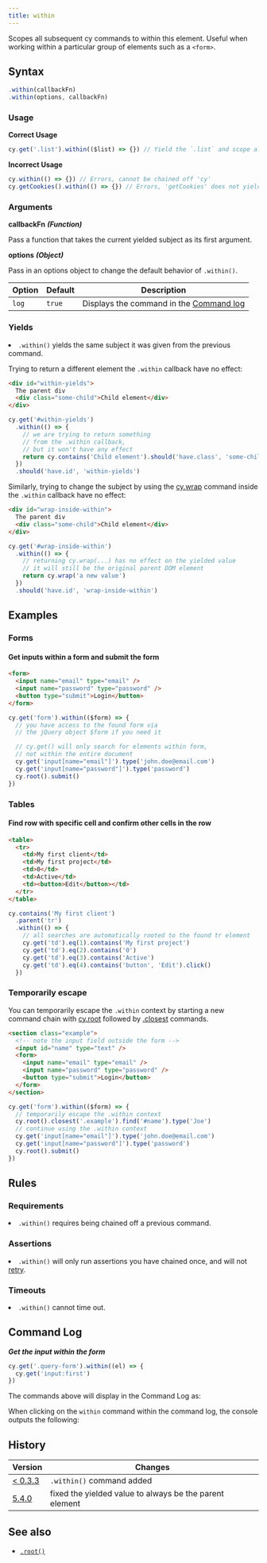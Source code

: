 ```yaml
---
title: within
---
```


Scopes all subsequent cy commands to within this element. Useful when working
within a particular group of elements such as a `<form>`.

## Syntax

```javascript
.within(callbackFn)
.within(options, callbackFn)
```

### Usage

**<Icon name="check-circle" color="green"/> Correct Usage**

```javascript
cy.get('.list').within(($list) => {}) // Yield the `.list` and scope all commands within it
```

**<Icon name="exclamation-triangle" color="red"/> Incorrect Usage**

```javascript
cy.within(() => {}) // Errors, cannot be chained off 'cy'
cy.getCookies().within(() => {}) // Errors, 'getCookies' does not yield DOM element
```

### Arguments

**<Icon name="angle-right"/> callbackFn** **_(Function)_**

Pass a function that takes the current yielded subject as its first argument.

**<Icon name="angle-right"/> options** **_(Object)_**

Pass in an options object to change the default behavior of `.within()`.

| Option | Default | Description                                                                              |
| ------ | ------- | ---------------------------------------------------------------------------------------- |
| `log`  | `true`  | Displays the command in the [Command log](/guides/core-concepts/test-runner#Command-Log) |

### Yields [<Icon name="question-circle"/>](/guides/core-concepts/introduction-to-cypress#Subject-Management)

<List><li>`.within()` yields the same subject it was given from the previous
command.</li></List>

Trying to return a different element the `.within` callback have no effect:

```html
<div id="within-yields">
  The parent div
  <div class="some-child">Child element</div>
</div>
```

```js
cy.get('#within-yields')
  .within(() => {
    // we are trying to return something
    // from the .within callback,
    // but it won't have any effect
    return cy.contains('Child element').should('have.class', 'some-child')
  })
  .should('have.id', 'within-yields')
```

Similarly, trying to change the subject by using the
[cy.wrap](/api/commands/wrap) command inside the `.within` callback have no
effect:

```html
<div id="wrap-inside-within">
  The parent div
  <div class="some-child">Child element</div>
</div>
```

```js
cy.get('#wrap-inside-within')
  .within(() => {
    // returning cy.wrap(...) has no effect on the yielded value
    // it will still be the original parent DOM element
    return cy.wrap('a new value')
  })
  .should('have.id', 'wrap-inside-within')
```

## Examples

### Forms

#### Get inputs within a form and submit the form

```html
<form>
  <input name="email" type="email" />
  <input name="password" type="password" />
  <button type="submit">Login</button>
</form>
```

```javascript
cy.get('form').within(($form) => {
  // you have access to the found form via
  // the jQuery object $form if you need it

  // cy.get() will only search for elements within form,
  // not within the entire document
  cy.get('input[name="email"]').type('john.doe@email.com')
  cy.get('input[name="password"]').type('password')
  cy.root().submit()
})
```

### Tables

#### Find row with specific cell and confirm other cells in the row

```html
<table>
  <tr>
    <td>My first client</td>
    <td>My first project</td>
    <td>0</td>
    <td>Active</td>
    <td><button>Edit</button></td>
  </tr>
</table>
```

```javascript
cy.contains('My first client')
  .parent('tr')
  .within(() => {
    // all searches are automatically rooted to the found tr element
    cy.get('td').eq(1).contains('My first project')
    cy.get('td').eq(2).contains('0')
    cy.get('td').eq(3).contains('Active')
    cy.get('td').eq(4).contains('button', 'Edit').click()
  })
```

### Temporarily escape

You can temporarily escape the `.within` context by starting a new command chain
with [cy.root](/api/commands/root) followed by [.closest](/api/commands/closest)
commands.

```html
<section class="example">
  <!-- note the input field outside the form -->
  <input id="name" type="text" />
  <form>
    <input name="email" type="email" />
    <input name="password" type="password" />
    <button type="submit">Login</button>
  </form>
</section>
```

```javascript
cy.get('form').within(($form) => {
  // temporarily escape the .within context
  cy.root().closest('.example').find('#name').type('Joe')
  // continue using the .within context
  cy.get('input[name="email"]').type('john.doe@email.com')
  cy.get('input[name="password"]').type('password')
  cy.root().submit()
})
```

## Rules

### Requirements [<Icon name="question-circle"/>](/guides/core-concepts/introduction-to-cypress#Chains-of-Commands)

<List><li>`.within()` requires being chained off a previous command.</li></List>

### Assertions [<Icon name="question-circle"/>](/guides/core-concepts/introduction-to-cypress#Assertions)

<List><li>`.within()` will only run assertions you have chained once, and will
not [retry](/guides/core-concepts/retry-ability).</li></List>

### Timeouts [<Icon name="question-circle"/>](/guides/core-concepts/introduction-to-cypress#Timeouts)

<List><li>`.within()` cannot time out.</li></List>

## Command Log

**_Get the input within the form_**

```javascript
cy.get('.query-form').within((el) => {
  cy.get('input:first')
})
```

The commands above will display in the Command Log as:

<DocsImage src="/img/api/within/go-within-other-dom-elements.png" alt="Command Log within" />

When clicking on the `within` command within the command log, the console
outputs the following:

<DocsImage src="/img/api/within/within-shows-its-yield-in-console-log.png" alt="Console Log within" />

## History

| Version                                       | Changes                                                 |
| --------------------------------------------- | ------------------------------------------------------- |
| [< 0.3.3](/guides/references/changelog#0-3-3) | `.within()` command added                               |
| [5.4.0](/guides/references/changelog#5-4-0)   | fixed the yielded value to always be the parent element |

## See also

- [`.root()`](/api/commands/root)
